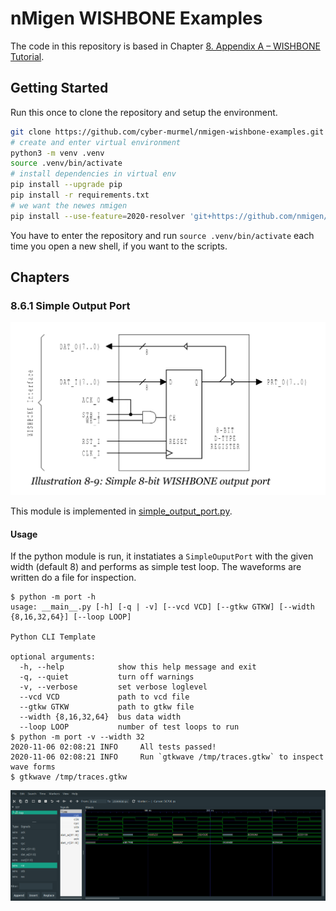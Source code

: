 # nMigen WISHBONE Examples
The code in this repository is based in Chapter [8. Appendix A – WISHBONE Tutorial](https://cdn.opencores.org/downloads/wbspec_b4.pdf#page=91).

## Getting Started

Run this once to clone the repository and setup the environment.
```bash
git clone https://github.com/cyber-murmel/nmigen-wishbone-examples.git
# create and enter virtual environment
python3 -m venv .venv
source .venv/bin/activate
# install dependencies in virtual env
pip install --upgrade pip
pip install -r requirements.txt
# we want the newes nmigen
pip install --use-feature=2020-resolver 'git+https://github.com/nmigen/nmigen.git@master#egg=nmigen'
```
You have to enter the repository and run `source .venv/bin/activate` each time you open a new shell, if you want to the scripts.

## Chapters

### 8.6.1 Simple Output Port
![](img/ill_8_9.svg)

This module is implemented in [simple_output_port.py](port/simple_output_port.py).

#### Usage
If the python module is run, it instatiates a `SimpleOuputPort` with the given width (default 8) and performs as simple test loop. The waveforms are written do a file for inspection.

```
$ python -m port -h
usage: __main__.py [-h] [-q | -v] [--vcd VCD] [--gtkw GTKW] [--width {8,16,32,64}] [--loop LOOP]

Python CLI Template

optional arguments:
  -h, --help            show this help message and exit
  -q, --quiet           turn off warnings
  -v, --verbose         set verbose loglevel
  --vcd VCD             path to vcd file
  --gtkw GTKW           path to gtkw file
  --width {8,16,32,64}  bus data width
  --loop LOOP           number of test loops to run
$ python -m port -v --width 32
2020-11-06 02:08:21 INFO     All tests passed!
2020-11-06 02:08:21 INFO     Run `gtkwave /tmp/traces.gtkw` to inspect wave forms
$ gtkwave /tmp/traces.gtkw
```

![](img/simple_output_port_gtkw.png)